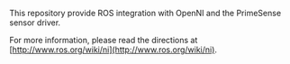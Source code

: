 This repository provide ROS integration with OpenNI and the PrimeSense sensor driver. 

For more information, please read the directions at [http://www.ros.org/wiki/ni](http://www.ros.org/wiki/ni).
